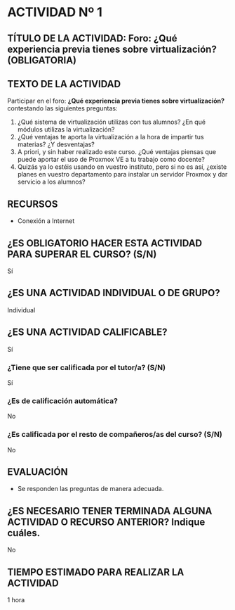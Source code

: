 # ACTIVIDAD Nº 1

## TÍTULO DE LA ACTIVIDAD: Foro: ¿Qué experiencia previa tienes sobre virtualización? (OBLIGATORIA)

## TEXTO DE LA ACTIVIDAD

Participar en el foro: **¿Qué experiencia previa tienes sobre virtualización?** contestando las siguientes preguntas:

1. ¿Qué sistema de virtualización utilizas con tus alumnos? ¿En qué módulos utilizas la virtualización?
2. ¿Qué ventajas te aporta la virtualización a la hora de impartir tus materias? ¿Y desventajas?
3. A priori, y sin haber realizado este curso. ¿Qué ventajas piensas que puede aportar el uso de Proxmox VE a tu trabajo como docente?
4. Quizás ya lo estéis usando en vuestro instituto, pero si no es así, ¿existe planes en vuestro departamento para instalar un servidor Proxmox y dar servicio a los alumnos?


## RECURSOS

* Conexión a Internet

## ¿ES OBLIGATORIO HACER ESTA ACTIVIDAD PARA SUPERAR EL CURSO? (S/N)

Sí

## ¿ES UNA ACTIVIDAD INDIVIDUAL O DE GRUPO?

Individual

## ¿ES UNA ACTIVIDAD CALIFICABLE?

Sí

### ¿Tiene que ser calificada por el tutor/a? (S/N)

Sí

### ¿Es de calificación automática?

No

### ¿Es calificada por el resto de compañeros/as del curso? (S/N)

No

## EVALUACIÓN

* Se responden las preguntas de manera adecuada.

## ¿ES NECESARIO TENER TERMINADA ALGUNA ACTIVIDAD O RECURSO ANTERIOR? Indique cuáles.

No

## TIEMPO ESTIMADO PARA REALIZAR LA ACTIVIDAD

1 hora
